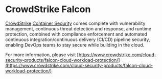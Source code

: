 # CrowdStrike Falcon

[CrowdStrike](https://www.crowdstrike.com/) [Container Security](https://www.crowdstrike.com/cloud-security-products/falcon-cloud-workload-protection/)
comes complete with vulnerability management, continuous
threat detection and response, and runtime protection, combined with compliance
enforcement and automated continuous integration/continuous delivery (CI/CD) pipeline security, enabling
DevOps teams to stay secure while building in the cloud.

For more information, please visit [https://www.crowdstrike.com/cloud-security-products/falcon-cloud-workload-protection/](https://www.crowdstrike.com/cloud-security-products/falcon-cloud-workload-protection/)
